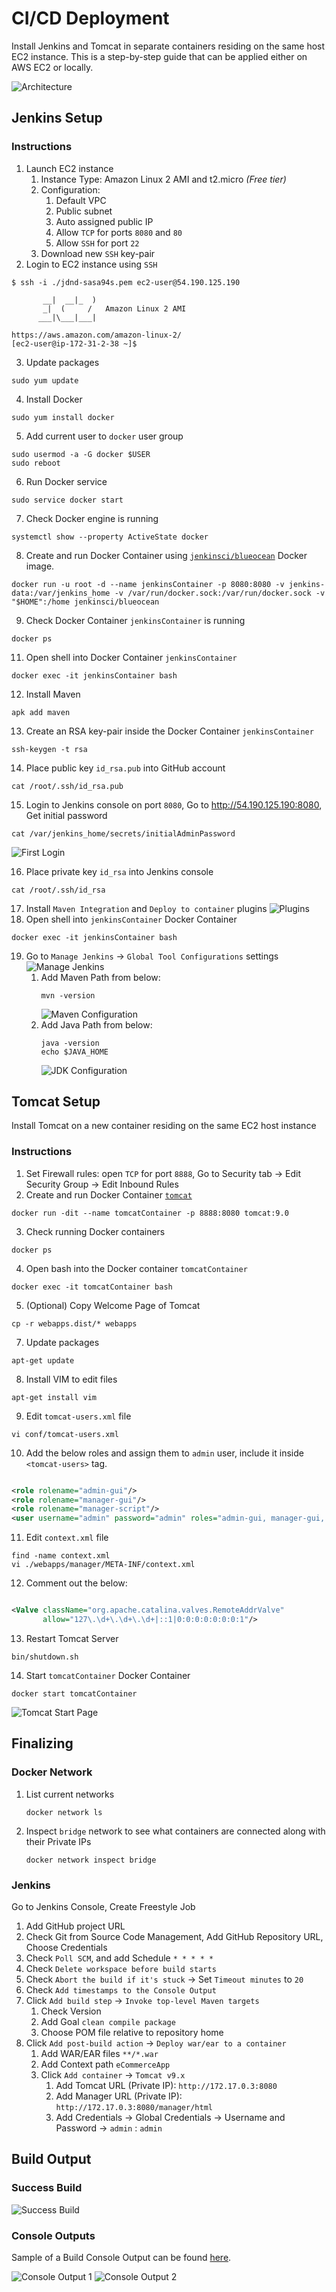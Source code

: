 # CI/CD Deployment

Install Jenkins and Tomcat in separate containers residing on the same host EC2 instance. This is a step-by-step guide
that can be applied either on AWS EC2 or locally.

![Architecture](./ci-cd/images/architecture.png)

## Jenkins Setup

### Instructions

1. Launch EC2 instance
    1. Instance Type: Amazon Linux 2 AMI and t2.micro *(Free tier)*
    2. Configuration:
        1. Default VPC
        2. Public subnet
        3. Auto assigned public IP
        4. Allow `TCP` for ports `8080` and `80`
        5. Allow `SSH` for port `22`
    3. Download new `SSH` key-pair
2. Login to EC2 instance using `SSH`

```shell
$ ssh -i ./jdnd-sasa94s.pem ec2-user@54.190.125.190

       __|  __|_  )
       _|  (     /   Amazon Linux 2 AMI
      ___|\___|___|

https://aws.amazon.com/amazon-linux-2/
[ec2-user@ip-172-31-2-38 ~]$
```

3. Update packages

```shell
sudo yum update
```

4. Install Docker

```shell
sudo yum install docker
```

5. Add current user to `docker` user group

```shell
sudo usermod -a -G docker $USER
sudo reboot
```

6. Run Docker service

```shell
sudo service docker start
```

7. Check Docker engine is running

```shell
systemctl show --property ActiveState docker
```

8. Create and run Docker Container using [`jenkinsci/blueocean`](https://hub.docker.com/r/jenkinsci/blueocean/) Docker
   image.

```shell
docker run -u root -d --name jenkinsContainer -p 8080:8080 -v jenkins-data:/var/jenkins_home -v /var/run/docker.sock:/var/run/docker.sock -v "$HOME":/home jenkinsci/blueocean
```

9. Check Docker Container `jenkinsContainer` is running

```shell
docker ps
```

11. Open shell into Docker Container `jenkinsContainer`

```shell
docker exec -it jenkinsContainer bash
```

12. Install Maven

```shell
apk add maven
```

13. Create an RSA key-pair inside the Docker Container `jenkinsContainer`

```shell
ssh-keygen -t rsa
```

14. Place public key `id_rsa.pub` into GitHub account

```shell
cat /root/.ssh/id_rsa.pub
```

15. Login to Jenkins console on port `8080`, Go to http://54.190.125.190:8080, Get initial password

```shell
cat /var/jenkins_home/secrets/initialAdminPassword
```

![First Login](ci-cd/images/jenkins-01_first-login.png)

16. Place private key `id_rsa` into Jenkins console

```shell
cat /root/.ssh/id_rsa
```

17. Install `Maven Integration` and `Deploy to container` plugins
    ![Plugins](ci-cd/images/jenkins-04_plugins.png)
18. Open shell into `jenkinsContainer` Docker Container

```shell
docker exec -it jenkinsContainer bash
```

19. Go to `Manage Jenkins` -> `Global Tool Configurations` settings
    ![Manage Jenkins](ci-cd/images/jenkins-02_manage-jenkins.png)
    1. Add Maven Path from below:
       ```shell
       mvn -version
       ```
       ![Maven Configuration](ci-cd/images/jenkins-03_gtc-maven.png)
    2. Add Java Path from below:
       ```shell
       java -version
       echo $JAVA_HOME
       ```
       ![JDK Configuration](ci-cd/images/jenkins-03_gtc-jdk.png)

## Tomcat Setup

Install Tomcat on a new container residing on the same EC2 host instance

### Instructions

1. Set Firewall rules: open `TCP` for port `8888`, Go to Security tab -> Edit Security Group -> Edit Inbound Rules
2. Create and run Docker Container [`tomcat`](https://hub.docker.com/_/tomcat)

```shell
docker run -dit --name tomcatContainer -p 8888:8080 tomcat:9.0
```

3. Check running Docker containers

```shell
docker ps
```

4. Open bash into the Docker container `tomcatContainer`

```shell
docker exec -it tomcatContainer bash
```

5. (Optional) Copy Welcome Page of Tomcat

```shell
cp -r webapps.dist/* webapps
```

7. Update packages

```shell
apt-get update
```

8. Install VIM to edit files

```shell
apt-get install vim
```

9. Edit `tomcat-users.xml` file

```shell
vi conf/tomcat-users.xml
```

10. Add the below roles and assign them to `admin` user, include it inside `<tomcat-users>` tag.

```xml

<role rolename="admin-gui"/>
<role rolename="manager-gui"/>
<role rolename="manager-script"/>
<user username="admin" password="admin" roles="admin-gui, manager-gui, manager-script"/>
```

11. Edit `context.xml` file

```shell
find -name context.xml
vi ./webapps/manager/META-INF/context.xml
```

12. Comment out the below:

```xml

<Valve className="org.apache.catalina.valves.RemoteAddrValve"
       allow="127\.\d+\.\d+\.\d+|::1|0:0:0:0:0:0:0:1"/>
```

13. Restart Tomcat Server

```shell
bin/shutdown.sh
```

14. Start `tomcatContainer` Docker Container

```shell
docker start tomcatContainer
```

![Tomcat Start Page](ci-cd/images/tomcat_home-page.png)

## Finalizing

### Docker Network

1. List current networks
   ```shell
   docker network ls
   ```
2. Inspect `bridge` network to see what containers are connected along with their Private IPs
   ```shell
   docker network inspect bridge
   ```

### Jenkins

Go to Jenkins Console, Create Freestyle Job

1. Add GitHub project URL
2. Check Git from Source Code Management, Add GitHub Repository URL, Choose Credentials
3. Check `Poll SCM`, and add Schedule `* * * * *`
4. Check `Delete workspace before build starts`
5. Check `Abort the build if it's stuck` -> Set `Timeout minutes` to `20`
6. Check `Add timestamps to the Console Output`
7. Click `Add build step` -> `Invoke top-level Maven targets`
    1. Check Version
    2. Add Goal `clean compile package`
    3. Choose POM file relative to repository home
8. Click `Add post-build action` -> `Deploy war/ear to a container`
    1. Add WAR/EAR files `**/*.war`
    2. Add Context path `eCommerceApp`
    3. Click `Add container` -> `Tomcat v9.x`
        1. Add Tomcat URL (Private IP): `http://172.17.0.3:8080`
        2. Add Manager URL (Private IP): `http://172.17.0.3:8080/manager/html`
        3. Add Credentials -> Global Credentials -> Username and Password -> `admin` : `admin`

## Build Output

### Success Build

![Success Build](ci-cd/images/jenkins-05_success-build.png)

### Console Outputs

Sample of a Build Console Output can be found [here](ci-cd/jenkins_console-output-sample.log).

![Console Output 1](ci-cd/images/jenkins-06_console-01.png)
![Console Output 2](ci-cd/images/jenkins-06_console-02.png)